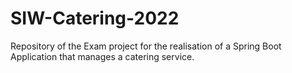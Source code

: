 # SIW-Catering-2022
Repository of the Exam project for the realisation of a Spring Boot Application that manages a catering service.
